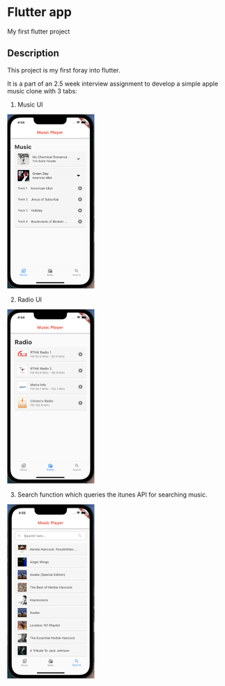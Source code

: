# Flutter app

My first flutter project

## Description

This project is my first foray into flutter.

It is a part of an 2.5 week interview assignment to develop a simple apple music clone with 3 tabs:
1) Music UI

<img src="./assets/markdown/music.png" width="200" height="400" alt="Music UI screen" />

2) Radio UI

<img src="./assets/markdown/radio.png" width="200" height="400" alt="Radio UI screen" />


3) Search function which queries the itunes API for searching music.

<img src="./assets/markdown/search.png" width="200" height="400" alt="Search UI screen" />

